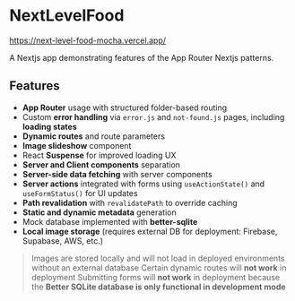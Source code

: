 # NextLevelFood
https://next-level-food-mocha.vercel.app/

A Nextjs app demonstrating features of the App Router Nextjs patterns.

## Features

- **App Router** usage with structured folder-based routing  
- Custom **error handling** via `error.js` and `not-found.js` pages, including **loading states**  
- **Dynamic routes** and route parameters  
- **Image slideshow** component  
- React **Suspense** for improved loading UX  
- **Server and Client components** separation  
- **Server-side data fetching** with server components  
- **Server actions** integrated with forms using `useActionState()` and `useFormStatus()` for UI updates  
- **Path revalidation** with `revalidatePath` to override caching  
- **Static and dynamic metadata** generation  
- Mock database implemented with **better-sqlite**  
- **Local image storage** (requires external DB for deployment: Firebase, Supabase, AWS, etc.)

> Images are stored locally and will not load in deployed environments without an external database
> Certain dynamic routes will **not work** in deployment
> Submitting forms will **not work** in deployment because the **Better SQLite database is only functional in development mode**




